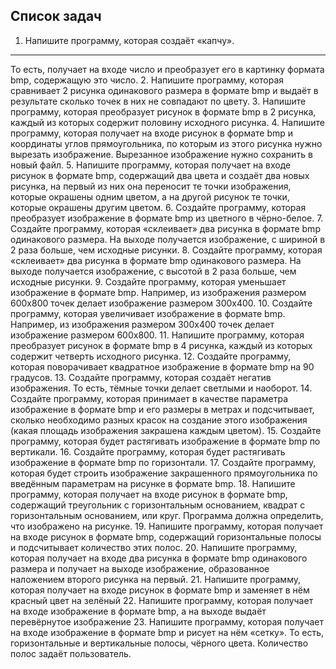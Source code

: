 ## Список задач
1. Напишите программу, которая создаёт «капчу». 
<hr>
То есть, получает на входе число и преобразует его в картинку формата bmp, содержащую это число.
2. Напишите программу, которая сравнивает 2 рисунка одинакового размера в формате bmp и 
выдаёт в результате сколько точек в них не совпадают по цвету.
3. Напишите программу, которая преобразует рисунок  в формате bmp в 2 рисунка, каждый из которых содержит половину исходного рисунка.
4. Напишите программу, которая получает на входе рисунок  в формате bmp и координаты углов прямоугольника, по которым из этого рисунка нужно вырезать изображение. Вырезанное изображение нужно сохранить в новый файл.
5. Напишите программу, которая получает на входе рисунок  в формате bmp, содержащий два цвета и создаёт два новых рисунка, на первый из них она переносит те точки изображения, которые окрашены одним цветом, а на другой рисунок те точки, которые окрашены другим цветом.
6. Создайте программу, которая преобразует изображение в формате bmp из цветного в чёрно-белое.
7. Создайте программу, которая «склеивает» два рисунка в формате bmp одинакового размера. На выходе получается изображение, с шириной в 2 раза больше, чем исходные рисунки.
8. Создайте программу, которая «склеивает» два рисунка в формате bmp одинакового размера. На выходе получается изображение, с высотой в 2 раза больше, чем исходные рисунки.
9. Создайте программу, которая уменьшает изображение в формате bmp. Например, из изображения размером 600х800 точек делает изображение размером 300х400.
10. Создайте программу, которая увеличивает изображение в формате bmp. Например, из изображения размером 300х400 точек делает изображение размером 600х800.
11. Напишите программу, которая преобразует рисунок  в формате bmp в 4 рисунка, каждый из которых содержит четверть исходного рисунка.
12. Создайте программу, которая поворачивает квадратное изображение в формате bmp на 90 градусов.
13. Создайте программу, которая создаёт негатив изображения. То есть, тёмные точки делает светлыми и наоборот.
14. Создайте программу, которая принимает в качестве параметра изображение в формате bmp и его размеры в метрах и подсчитывает, сколько необходимо разных красок на создание этого изображения (какая площадь изображения закрашена каждым цветом).
15. Создайте программу, которая будет растягивать изображение в формате bmp по вертикали.
16. Создайте программу, которая будет растягивать изображение в формате bmp по горизонтали.
17. Создайте программу, которая будет строить изображение закрашенного прямоугольника по введённым параметрам на рисунке в формате bmp.
18. Напишите программу, которая получает на входе рисунок в формате bmp, содержащий треугольник с горизонтальным основанием, квадрат с горизонтальным основанием, или круг. Программа должна определить, что изображено на рисунке.
19. Напишите программу, которая получает на входе рисунок в формате bmp, содержащий горизонтальные полосы и подсчитывает количество этих полос.
20. Напишите программу, которая получает на входе два рисунка в формате bmp одинакового размера и получает на выходе изображение, образованное наложением второго рисунка на первый.
21. Напишите программу, которая получает на входе рисунок в формате bmp и заменяет в нём красный цвет на зелёный
22. Напишите программу, которая получает на входе изображение в формате bmp, а на выходе выдаёт перевёрнутое изображение
23. Напишите программу, которая получает на входе изображение в формате bmp и рисует на нём «сетку». То есть, горизонтальные и вертикальные полосы, чёрного цвета. Количество полос задаёт пользователь.
